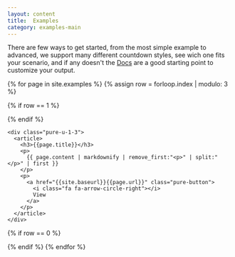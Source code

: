 ```yaml
---
layout: content
title:  Examples
category: examples-main
---
```


There are few ways to get started, from the most simple example to advanced, we support many different countdown styles, see wich one fits your scenario, and if any doesn't the [Docs]({{site.baseurl}}/documentation.html) are a good starting point to customize your output.

<!-- {% include getting-started.html %} -->

<div class="examples-list-index">
{% for page in site.examples %}
  {% assign row = forloop.index | modulo: 3 %}

  {% if row == 1 %}
  <div class="pure-g-r">
  {% endif %}

    <div class="pure-u-1-3">
      <article>
        <h3>{{page.title}}</h3>
        <p>
          {{ page.content | markdownify | remove_first:"<p>" | split:"</p>" | first }}
        </p>
        <p>
          <a href="{{site.baseurl}}{{page.url}}" class="pure-button">
            <i class="fa fa-arrow-circle-right"></i>
            View
          </a>
        </p>
      </article>
    </div>

  {% if row == 0 %}
  </div>
  {% endif %}
{% endfor %}
</div>
